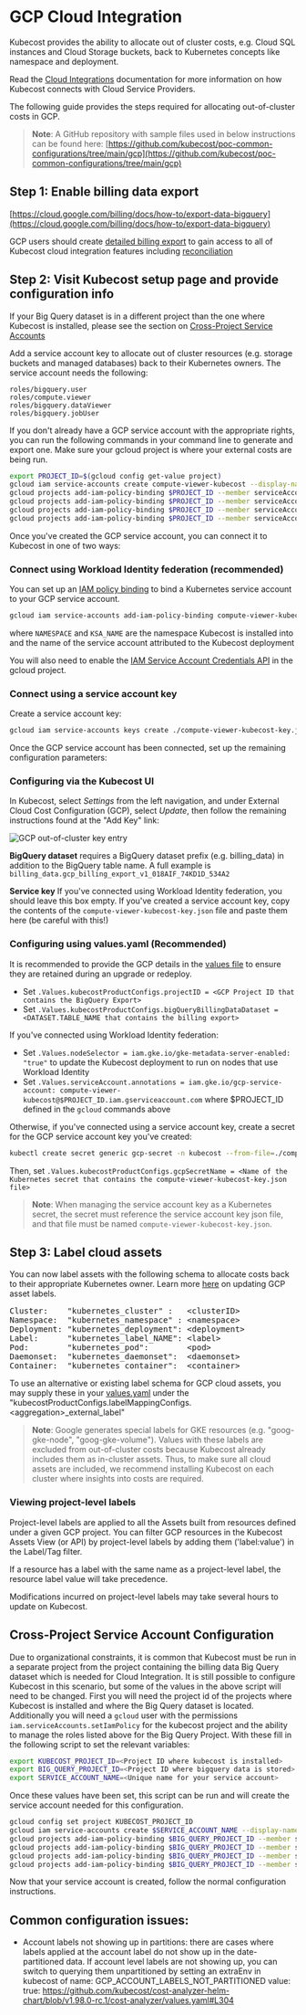 GCP Cloud Integration
=====================

Kubecost provides the ability to allocate out of cluster costs, e.g. Cloud SQL instances and Cloud Storage buckets, back to Kubernetes concepts like namespace and deployment.

Read the [Cloud Integrations](https://github.com/kubecost/docs/blob/main/cloud-integration.md) documentation for more information on how Kubecost connects with Cloud Service Providers.

The following guide provides the steps required for allocating out-of-cluster costs in GCP.

> **Note**: A GitHub repository with sample files used in below instructions can be found here: [https://github.com/kubecost/poc-common-configurations/tree/main/gcp](https://github.com/kubecost/poc-common-configurations/tree/main/gcp)

## Step 1: Enable billing data export

[https://cloud.google.com/billing/docs/how-to/export-data-bigquery](https://cloud.google.com/billing/docs/how-to/export-data-bigquery)

GCP users should create [detailed billing export](https://cloud.google.com/billing/docs/how-to/export-data-bigquery-tables#detailed-usage-cost-data-schema) to gain access to all of Kubecost cloud integration features including [reconciliation](https://github.com/kubecost/docs/blob/main/cloud-integration.md#reconciliation)

## Step 2:  Visit Kubecost setup page and provide configuration info

If your Big Query dataset is in a different project than the one where Kubecost is installed, please see the section on [Cross-Project Service Accounts](#cross-project-service-account-configuration)

Add a service account key to allocate out of cluster resources (e.g. storage buckets and managed databases) back to their Kubernetes owners. The service account needs the following:

```
roles/bigquery.user
roles/compute.viewer
roles/bigquery.dataViewer
roles/bigquery.jobUser
```

If you don't already have a GCP service account with the appropriate rights, you can run the following commands in your command line to generate and export one. Make sure your gcloud project is where your external costs are being run.

```sh
export PROJECT_ID=$(gcloud config get-value project)
gcloud iam service-accounts create compute-viewer-kubecost --display-name "Compute Read Only Account Created For Kubecost" --format json
gcloud projects add-iam-policy-binding $PROJECT_ID --member serviceAccount:compute-viewer-kubecost@$PROJECT_ID.iam.gserviceaccount.com --role roles/compute.viewer
gcloud projects add-iam-policy-binding $PROJECT_ID --member serviceAccount:compute-viewer-kubecost@$PROJECT_ID.iam.gserviceaccount.com --role roles/bigquery.user
gcloud projects add-iam-policy-binding $PROJECT_ID --member serviceAccount:compute-viewer-kubecost@$PROJECT_ID.iam.gserviceaccount.com --role roles/bigquery.dataViewer
gcloud projects add-iam-policy-binding $PROJECT_ID --member serviceAccount:compute-viewer-kubecost@$PROJECT_ID.iam.gserviceaccount.com --role roles/bigquery.jobUser
```

Once you've created the GCP service account, you can connect it to Kubecost in one of two ways:

### Connect using Workload Identity federation (recommended)
You can set up an [IAM policy binding](https://cloud.google.com/kubernetes-engine/docs/how-to/workload-identity#authenticating_to) to bind a Kubernetes service account to your GCP service account.
```sh
gcloud iam service-accounts add-iam-policy-binding compute-viewer-kubecost@$PROJECT_ID.iam.gserviceaccount.com --role roles/iam.workloadIdentityUser --member serviceAccount:compute-viewer-kubecost.svc.id.goog[NAMESPACE/KSA_NAME]
```
where `NAMESPACE` and `KSA_NAME` are the namespace Kubecost is installed into and the name of the service account attributed to the Kubecost deployment

You will also need to enable the [IAM Service Account Credentials API](https://cloud.google.com/iam/docs/reference/credentials/rest) in the gcloud project.

### Connect using a service account key
Create a service account key:
```sh
gcloud iam service-accounts keys create ./compute-viewer-kubecost-key.json --iam-account compute-viewer-kubecost@$PROJECT_ID.iam.gserviceaccount.com
```

Once the GCP service account has been connected, set up the remaining configuration parameters:

### Configuring via the Kubecost UI
In Kubecost, select _Settings_ from the left navigation, and under External Cloud Cost Configuration (GCP), select _Update_, then follow the remaining instructions found at the "Add Key" link:

![GCP out-of-cluster key entry](https://raw.githubusercontent.com/kubecost/docs/main/images/gcp-out-of-cluster-config-wo-shell.png)

<a name="bq-name"></a>**BigQuery dataset** requires a BigQuery dataset prefix (e.g. billing_data) in addition to the BigQuery table name. A full example is `billing_data.gcp_billing_export_v1_018AIF_74KD1D_534A2`

<a name="bq-name"></a>**Service key** If you've connected using Workload Identity federation, you should leave this box empty. If you've created a service account key, copy the contents of the `compute-viewer-kubecost-key.json` file and paste them here (be careful with this!)

### Configuring using values.yaml (Recommended)

It is recommended to provide the GCP details in the [values file](https://github.com/kubecost/cost-analyzer-helm-chart/blob/c10e9475b51612d36da8f04618174a98cc62f8fd/cost-analyzer/values.yaml#L572-L574) to ensure they are retained during an upgrade or redeploy.

* Set `.Values.kubecostProductConfigs.projectID = <GCP Project ID that contains the BigQuery Export>`
* Set `.Values.kubecostProductConfigs.bigQueryBillingDataDataset = <DATASET.TABLE_NAME that contains the billing export>`

If you've connected using Workload Identity federation:
* Set `.Values.nodeSelector = iam.gke.io/gke-metadata-server-enabled: "true"` to update the Kubecost deployment to run on nodes that use Workload Identity
* Set `.Values.serviceAccount.annotations = iam.gke.io/gcp-service-account: compute-viewer-kubecost@$PROJECT_ID.iam.gserviceaccount.com` where $PROJECT_ID defined in the `gcloud` commands above

Otherwise, if you've connected using a service account key, create a secret for the GCP service account key you've created:
```sh
kubectl create secret generic gcp-secret -n kubecost --from-file=./compute-viewer-kubecost-key.json
```
Then, set `.Values.kubecostProductConfigs.gcpSecretName = <Name of the Kubernetes secret that contains the compute-viewer-kubecost-key.json file>`

> **Note**: When managing the service account key as a Kubernetes secret, the secret must reference the service account key json file, and that file must be named `compute-viewer-kubecost-key.json`.

## Step 3: Label cloud assets

You can now label assets with the following schema to allocate costs back to their appropriate Kubernetes owner.
Learn more [here](https://cloud.google.com/compute/docs/labeling-resources#adding_or_updating_labels_to_existing_resources) on updating GCP asset labels.

<pre>
Cluster:    "kubernetes_cluster" :   &lt;clusterID>
Namespace:  "kubernetes_namespace" : &lt;namespace>
Deployment: "kubernetes_deployment": &lt;deployment>
Label:      "kubernetes_label_NAME": &lt;label>
Pod:        "kubernetes_pod":        &lt;pod>
Daemonset:  "kubernetes_daemonset":  &lt;daemonset>
Container:  "kubernetes_container":  &lt;container>
</pre>

To use an alternative or existing label schema for GCP cloud assets, you may supply these in your [values.yaml](https://github.com/kubecost/cost-analyzer-helm-chart/blob/master/cost-analyzer/values.yaml) under the "kubecostProductConfigs.labelMappingConfigs.\<aggregation\>\_external_label"

> **Note**: Google generates special labels for GKE resources (e.g. "goog-gke-node", "goog-gke-volume"). Values with these labels are excluded from out-of-cluster costs because Kubecost already includes them as in-cluster assets. Thus, to make sure all cloud assets are included, we recommend installing Kubecost on each cluster where insights into costs are required.

### Viewing project-level labels

Project-level labels are applied to all the Assets built from resources defined under a given GCP project. You can filter GCP resources in the Kubecost Assets View (or API) by project-level labels by adding them ('label:value') in the Label/Tag filter.

If a resource has a label with the same name as a project-level label, the resource label value will take precedence.

Modifications incurred on project-level labels may take several hours to update on Kubecost.

## Cross-Project Service Account Configuration

Due to organizational constraints, it is common that Kubecost must be run in a separate project from the project containing the billing data Big Query dataset which is needed for Cloud Integration. It is still possible to configure Kubecost in this scenario, but some of the values in the above script will need to be changed. First you will need the project id of the projects where Kubecost is installed and where the Big Query dataset is located. Additionally you will need a `gcloud` user with the permissions `iam.serviceAccounts.setIamPolicy` for the kubecost project and the ability to manage the roles listed above for the Big Query Project. With these fill in the following script to set the relevant variables:

```sh
export KUBECOST_PROJECT_ID=<Project ID where kubecost is installed>
export BIG_QUERY_PROJECT_ID=<Project ID where bigquery data is stored>
export SERVICE_ACCOUNT_NAME=<Unique name for your service account>
```

Once these values have been set, this script can be run and will create the service account needed for this configuration.

```sh
gcloud config set project KUBECOST_PROJECT_ID
gcloud iam service-accounts create $SERVICE_ACCOUNT_NAME --display-name "Cross Project CUR" --format json
gcloud projects add-iam-policy-binding $BIG_QUERY_PROJECT_ID --member serviceAccount:$SERVICE_ACCOUNT_NAME@$KUBECOST_PROJECT_ID.iam.gserviceaccount.com --role roles/compute.viewer
gcloud projects add-iam-policy-binding $BIG_QUERY_PROJECT_ID --member serviceAccount:$SERVICE_ACCOUNT_NAME@$KUBECOST_PROJECT_ID.iam.gserviceaccount.com --role roles/bigquery.user
gcloud projects add-iam-policy-binding $BIG_QUERY_PROJECT_ID --member serviceAccount:$SERVICE_ACCOUNT_NAME@$KUBECOST_PROJECT_ID.iam.gserviceaccount.com --role roles/bigquery.dataViewer
gcloud projects add-iam-policy-binding $BIG_QUERY_PROJECT_ID --member serviceAccount:$SERVICE_ACCOUNT_NAME@$KUBECOST_PROJECT_ID.iam.gserviceaccount.com --role roles/bigquery.jobUser
```

Now that your service account is created, follow the normal configuration instructions.

## Common configuration issues:
* Account labels not showing up in partitions: there are cases where labels applied at the account label do not show up in the date-partitioned data. If account level labels are not showing up, you can switch to querying them unpartitioned by setting an extraEnv in kubecost of name: GCP_ACCOUNT_LABELS_NOT_PARTITIONED  value: true: https://github.com/kubecost/cost-analyzer-helm-chart/blob/v1.98.0-rc.1/cost-analyzer/values.yaml#L304



<!--- {"article":"4407601816087","section":"4402815680407","permissiongroup":"1500001277122"} --->
